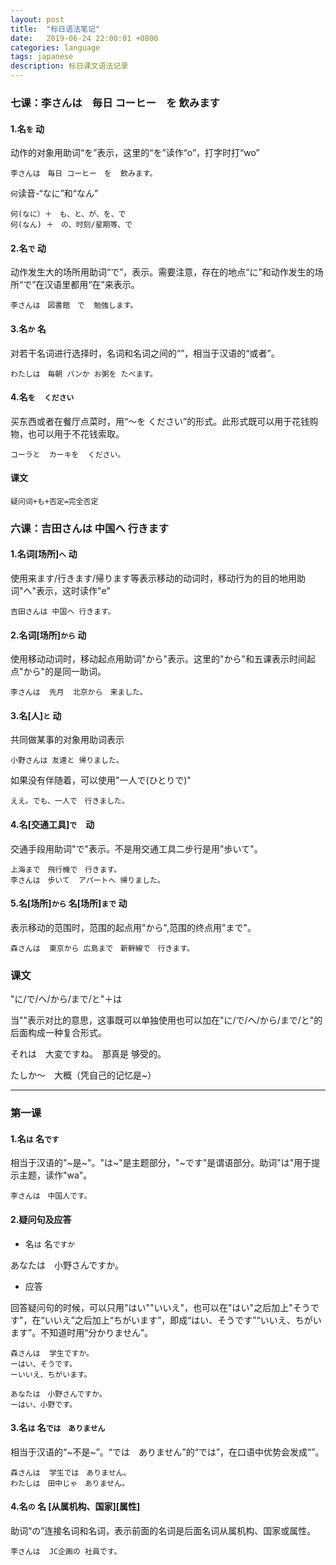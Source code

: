 ```yaml
---
layout: post
title:  "标日语法笔记"
date:   2019-06-24 22:00:01 +0800
categories: language
tags: japanese
description: 标日课文语法记录
---
```

### 七课：李さんは　毎日 コーヒー　を  飲みます

#### 1.名`を` 动

动作的对象用助词“を”表示，这里的“を”读作“o”，打字时打“wo”

    李さんは　毎日 コーヒー　を  飲みます。

`何`读音-“なに”和“なん”

    何(なに）＋　も、と、が、を、で
    何(なん) ＋　の、时刻/星期等、で

#### 2.名`で` 动

动作发生大的场所用助词“で”，表示。需要注意，存在的地点“に”和动作发生的场所“で”在汉语里都用“在”来表示。

    李さんは　図書館　で  勉強します。

#### 3.名`か` 名

对若干名词进行选择时，名词和名词之间的“”，相当于汉语的“或者”。

    わたしは　毎朝 パンか お粥を たべます。

#### 4.名`を  ください`

买东西或者在餐厅点菜时，用“～を  ください”的形式。此形式既可以用于花钱购物，也可以用于不花钱索取。

    コーラと  カーキを  ください。

#### 课文

    疑问词+も+否定=完全否定

### 六课：吉田さんは 中国へ 行きます

#### 1.名词[场所]`へ` 动

使用来ます/行きます/帰ります等表示移动的动词时，移动行为的目的地用助词"へ"表示，这时读作"e"

    吉田さんは 中国へ 行きます。

#### 2.名词[场所]`から` 动

使用移动动词时，移动起点用助词"から"表示。这里的"から"和五课表示时间起点"から"的是同一助词。

    李さんは  先月  北京から　来ました。

#### 3.名[人]`と` 动

共同做某事的对象用助词表示

    小野さんは 友達と 帰りました。

如果没有伴随着，可以使用"一人で(ひとりで)"

    ええ。でも、一人で　行きました。

#### 4.名[交通工具]`で`　动

交通手段用助词"で"表示。不是用交通工具二步行是用"歩いて"。

    上海まで　飛行機で　行きます。
    李さんは　歩いて  アパートへ 帰りました。

#### 5.名[场所]`から` 名[场所]`まで` 动

表示移动的范围时，范围的起点用"から",范围的终点用"まで"。

    森さんは  東京から 広島まで　新幹線で　行きます。

### 课文

"に/で/へ/から/まで/と"＋は

当""表示对比的意思，这事既可以单独使用也可以加在"に/で/へ/から/まで/と"的后面构成一种复合形式。

それは　大変ですね。　那真是 够受的。

たしか～　大概（凭自己的记忆是~）

----------

### 第一课

#### 1.名`は` 名`です`

相当于汉语的"~是~"。"は~"是主题部分，"~です"是谓语部分。助词"は"用于提示主题，读作"wa"。

    李さんは　中国人です。

#### 2.疑问句及应答

* 名`は` 名`ですか`

あなたは　小野さんですか。

* 应答

回答疑问句的时候，可以只用"はい""いいえ"，也可以在"はい"之后加上"そうです"，在“いいえ”之后加上“ちがいます”，即成“はい、そうです”“いいえ、ちがいます”。不知道时用“分かりません”。

    森さんは  学生ですか。
    ーはい、そうです。
    ーいいえ、ちがいます。

    あなたは　小野さんですか。
    ーはい、小野です。

#### 3.名`は`  名`では　ありません`

相当于汉语的“~不是~”。“では　ありません”的“では”，在口语中优势会发成“”。

    森さんは  学生では　ありません。
    わたしは　田中じゃ　ありません。

#### 4.名`の` 名 \[从属机构、国家\]\[属性\]

助词“の”连接名词和名词，表示前面的名词是后面名词从属机构、国家或属性。

    李さんは  JC企画の 社員です。
